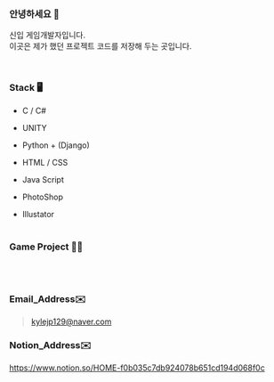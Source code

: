 ### 안녕하세요 👋 

신입 게임개발자입니다.<br>
이곳은 제가 했던 프로젝트 코드를 저장해 두는 곳입니다. <br>

<br>

### Stack 🖥

- C / C#
- UNITY

- Python + (Django)
- HTML / CSS
- Java Script

- PhotoShop
- Illustator
<br><br>
### Game Project 👩‍💻

<br><br>
### Email_Address✉️

>kylejp129@naver.com

### Notion_Address✉️
https://www.notion.so/HOME-f0b035c7db924078b651cd194d068f0c

